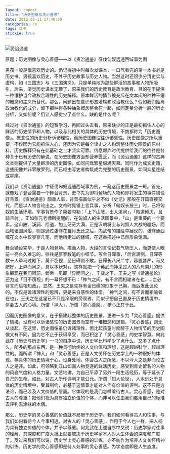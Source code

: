 ```yaml
---
layout: cnpost
title: "历史图像与灵心善感"
date: 2012-02-11 17:40:00
categories: cn
tags: 读书
stickie: true
---
```


![资治通鉴](https://s2.ax1x.com/2020/01/11/l5TX4g.jpg)

原题：历史图像与灵心善感——以《资治通鉴》征伐匈奴远通西域事为例

男孩一般是很喜欢历史的。仍记得初中时每次发课本，一口气看完的第一本书必是历史书。男孩喜欢历史，不外乎历史故事与历史人物。当然这时还很少分清史实与虚构，如《三国志》与《三国演义》，只是单纯地为那些鲜活的故事和人物所吸引。后来，渐觉历史课本无趣了，原来我们的历史教育是政治教育，目的在于提供一种维护当今政权合理性的历史解释。原本鲜活的情节被充斥在文本间的种种干瘪的概念和主义所替代。那么，问题出在意识形态灌输和政治教化么？假如我们抽离政治教化的成分，留下那种将各种抽象概念整合在一起，如同定量分析一般的历史分析，又如何呢？仍让人感觉少了点什么。缺的是什么呢？

经过对《资治通鉴》的短暂学习，再回过头去看，原来缺少的正是最初抓住人心的鲜活的历史情节和人物，以及与此相关的具体的历史情境，不妨都称为「历史图像」。概念性的历史分析诉诸理性，而历史图像往往诉诸感性。历史图像之所以重要，不仅因为它能抓住人心，还因为它是每个读史之人构筑整体历史图景的原材料。历史解释只有在此基础之上才坚实可靠。信息爆炸时代提供给我们的往往是各种关于已有历史的解说，在历史图像方面却营养匮乏，而《资治通鉴》这样的古典文本则提供了大量鲜活的历史图像，如同闪烁繁星缀满天幕。同时作为成文史籍，这些图像并非零散罗列，而已经由写史者构筑成为完整的历史图景，如同众星连结成星座。

我们以《资治通鉴》中征伐匈奴远通西域事为例，一窥这历史图景之一斑。首先，就像戏子登台需要一个舞台背景，史书先为即将登场的人物和即将发生的事件铺设好背景。《资治通鉴》颇重人事，背景描画似乎总不似《史记》那般在开篇直接交代，而是以人物言论出之。文帝时晁错上言兵事，分析「匈奴长技三」时，已将匈奴的生活环境、军事背景作了简要勾勒：「上下山陂，出入溪涧」，「险道倾仄，且骑且射」。正如张元老师所提醒的，在匈奴人的生活图景中，「山」是重要的一个要素。这山陂、溪涧、险道，加上茫茫大漠，正是汉朝将士与匈奴人大战的疆场。而西域诸国风俗，则是通过张骞在自月氏还之后，向武帝的描绘中展现的。张骞通西域在文本中仅寥寥几笔，而他所走过的疆域，在这番描述中已然形象饱满。

舞台铺设完毕，于是人物登场。描画人物，大段的言论记载气势压人，而更使人眼前一亮久久难忘的，往往是寥寥数笔的小细节。写金日磾事，「后宫满侧，日磾等数十人牵马过殿下，莫不窃视，至日磾则不敢。日磾长八尺二寸，容貌甚严，马又肥好，上异而问之，具以本状对」。这样就把一个英武而神采过人的八尺男儿的形象展现在我们眼前，武帝一见即「异而问之」，千载之下，王夫之写《读通鉴论》还为这「目不窃视」的一幕怀想不已：「神气之间，有不言而相喻者在也……岂必待言而后相知哉」。显然，王夫之是先存有金日磾的形象于己胸，而后发此议论的。不仅是诉诸理性的思辨，更是来自感性的体悟。「神气之间，有不言而相喻者在也」，王夫之在这里已不只是冷眼的旁观者，而似乎把自己置身于历史情境中，体会古人的心境。所谓「神入」，所谓「灵心善感」，核心正在于此。

因而历史图像的意义，在于搭建起整体的历史图景，更进一步为「灵心善感」提供了情境。没有可以诉诸感性的历史图景而空有一堆概念和逻辑，「灵心善感」则无从谈起。在这里，历史图像虽仍诉诸理性，但比起孩童时痴醉于人物情节的历史图像又有不同，因为它不止于获得享受，而已积淀了「灵心善感」的史学智慧。何兆武在《历史与历史学》一书的自序中说，历史学比科学少了点什么，又多了点什么。所多的那点东西，是一种贯彻始终的人文价值和理想，这是超越科学，超越理性的。而所谓「神入」和「灵心善感」正是人文关怀在历史学上的一种很好的体现。存具体的历史情境于心，设身处地，体会古人之所感，不以今人之是非而论古人之是非。如此，可领略到江山如画人物竞逐的鲜活历史，感受到青史留名的人物的风姿气度和人格力量。文艺地讲，为自己平添了另外一段生活经历，等于延长了自己的生命。如此，对古人所作评判才能公允。所谓「知人论世」，人永远处于具体的历史情境中，受其制约，必基于这情景才能对人作有价值的评判。这不只是方法论，而已涉及人文价值的层面。它体现的是我们怎样看待古人。灵心善感，是对古人的尊重：把他们视为具有独立价值的个体，而非可以任由我们套用自己的标准去评判去涂抹的木偶。

那么，历史学的灵心善感的价值就不局限于历史学。我们如何看待古人和往事，与我们如何看待今人今事相通。对古人的「灵心善感」，作用于今人也一样，把人视为具有独立价值的个体，并予以尊重。何兆武在上述自序中又说：历史学家对往事的理解，其深度和广度大抵上就要取决于历史学家本人对人生体会的深度和广度了。反过来我们可以说，历史学上灵心善感的训练，亦不妨作为培养人文关怀精神的训练。历史学的灵心善感即是待人处事的灵心善感。为学态度即是人生态度。
